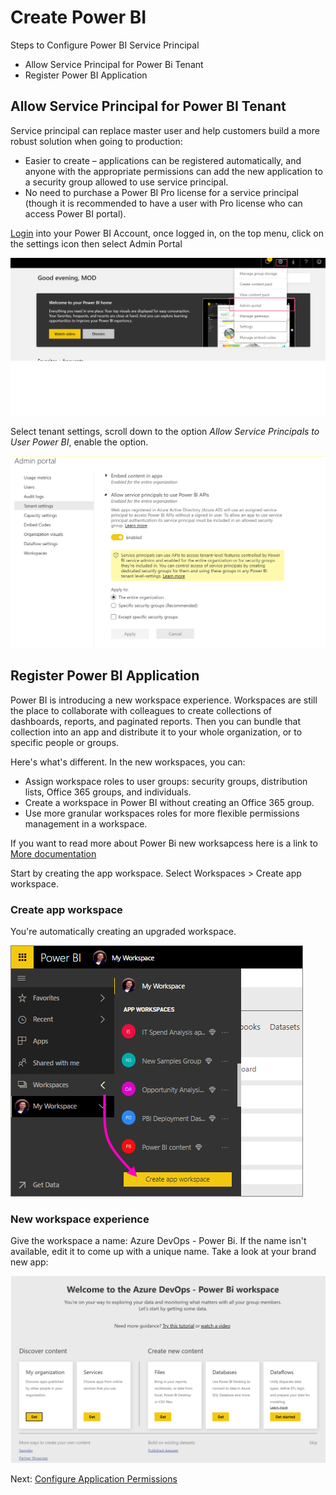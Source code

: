 # Create Power BI

Steps to Configure Power BI Service Principal

- Allow Service Principal for Power Bi Tenant
- Register Power BI Application

## Allow Service Principal for Power BI Tenant

Service principal can replace master user and help customers build a more robust   solution when going to production:

- Easier to create – applications can be registered automatically, and anyone with the appropriate permissions can add the new application to a security group allowed to use service principal.
- No need to purchase a Power BI Pro license for a service principal (though it is recommended to have a user with Pro license who can access Power BI portal).

[Login] into your Power BI Account, once logged in, on the top menu, click on the settings icon then select Admin Portal

![admin portal](AdminPortal.png)

Select tenant settings, scroll down to the option *Allow Service Principals to User Power BI*, enable the option.

![Tenant Settings](TenantSettings.png)

## Register Power BI Application

Power BI is introducing a new workspace experience. Workspaces are still the place to collaborate with colleagues to create collections of dashboards, reports, and paginated reports. Then you can bundle that collection into an app and distribute it to your whole organization, or to specific people or groups.

Here's what's different. In the new workspaces, you can:

- Assign workspace roles to user groups: security groups, distribution lists, Office 365 groups, and individuals.
- Create a workspace in Power BI without creating an Office 365 group.
- Use more granular workspaces roles for more flexible permissions management in a workspace.

If you want to read more about Power Bi new worksapcess here is a link to [More documentation]

Start by creating the app workspace. Select Workspaces > Create app workspace.

### Create app workspace

You're automatically creating an upgraded workspace.

![new work space](power-bi-create-app-workspace.png)

### New workspace experience

Give the workspace a name: Azure DevOps - Power Bi. If the name isn't available, edit it to come up with a unique name. Take a look at your brand new app:

![new app](newApp.png)

Next: [Configure Application Permissions]

[Login]:https://powerbi.microsoft.com/en-us/landing/signin/
[More documentation]:https://docs.microsoft.com/en-us/power-bi/service-create-the-new-workspaces
[Configure Application Permissions]:<../5-ConfigureAppOnAzure\configure-app-on-azure.md>
